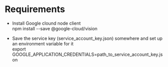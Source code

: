 # Requirements

- Install Google clound node client  
npm install --save @google-cloud/vision  

- Save the service key (service_account_key.json) somewhere and set up an environment variable for it  
export GOOGLE_APPLICATION_CREDENTIALS=path_to_service_account_key.json
